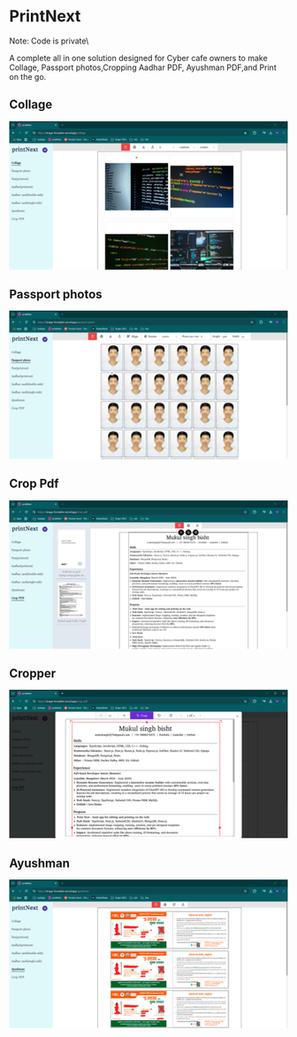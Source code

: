 
# PrintNext
Note: Code is private\ 

A complete all in one solution designed for Cyber cafe owners to make Collage, Passport photos,Cropping Aadhar PDF, Ayushman PDF,and Print on the go.


## Collage
![App Screenshot](./collage.png)
## Passport photos
![App Screenshot](./passport.png)
## Crop Pdf 
![App Screenshot](./croppdf.png)
## Cropper
![App Screenshot](./cropper.png)
## Ayushman
![App Screenshot](./ayushman.png)
